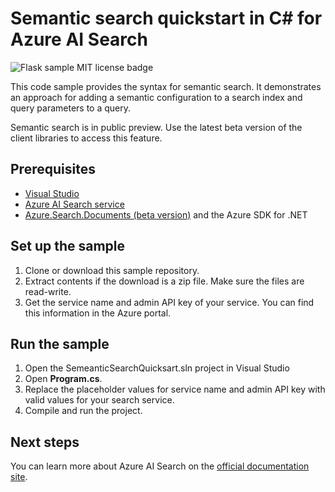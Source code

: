 # Semantic search quickstart in C# for Azure AI Search

![Flask sample MIT license badge](https://img.shields.io/badge/license-MIT-green.svg)

This code sample provides the syntax for semantic search. It demonstrates an approach for adding a semantic configuration to a search index and query parameters to a query.

Semantic search is in public preview. Use the latest beta version of the client libraries to access this feature.

## Prerequisites

- [Visual Studio](https://visualstudio.microsoft.com/downloads/)
- [Azure AI Search service](https://docs.microsoft.com/azure/search/search-create-service-portal)
- [Azure.Search.Documents (beta version)](https://docs.microsoft.com/dotnet/api/overview/azure/search.documents-readme) and the Azure SDK for .NET

## Set up the sample

1. Clone or download this sample repository.
1. Extract contents if the download is a zip file. Make sure the files are read-write.
1. Get the service name and admin API key of your service. You can find this information in the Azure portal.

## Run the sample

1. Open the SemeanticSearchQuicksart.sln project in Visual Studio
1. Open **Program.cs**.
1. Replace the placeholder values for service name and admin API key with valid values for your search service.
1. Compile and run the project.

## Next steps

You can learn more about Azure AI Search on the [official documentation site](https://docs.microsoft.com/azure/search).
